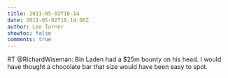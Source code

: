 ```yaml
---
title: 2011-05-02T18-14
date: 2011-05-02T18:14:00Z
author: Lee Turner
showtoc: false
comments: true
---
```


RT @RichardWiseman: Bin Laden had a $25m bounty on his head.  I would have thought a chocolate bar that size would have been easy to spot.

